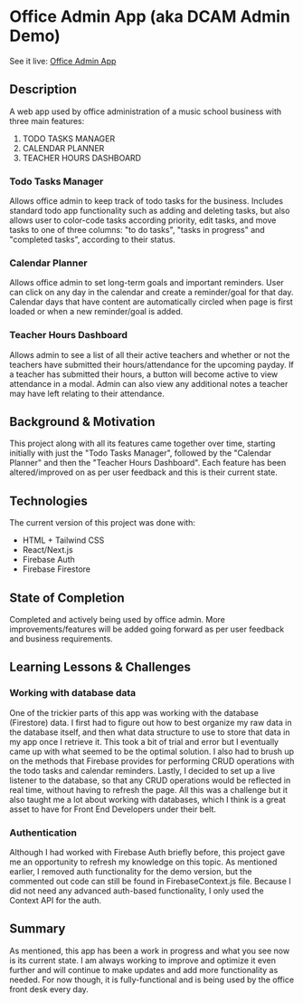 # Office Admin App (aka DCAM Admin Demo)

See it live: [Office Admin App](https://admirable-scone-4cd8a6.netlify.app/)

## Description
A web app used by office administration of a music school business with three main features:
1. TODO TASKS MANAGER
2. CALENDAR PLANNER
3. TEACHER HOURS DASHBOARD

### Todo Tasks Manager
Allows office admin to keep track of todo tasks for the business. Includes standard todo app functionality such as adding and deleting tasks, but also allows user to color-code tasks according priority, edit tasks, and move tasks to one of three columns: "to do tasks", "tasks in progress" and "completed tasks", according to their status.

### Calendar Planner
Allows office admin to set long-term goals and important reminders. User can click on any day in the calendar and create a reminder/goal for that day. Calendar days that have content are automatically circled when page is first loaded or when a new reminder/goal is added.

### Teacher Hours Dashboard
Allows admin to see a list of all their active teachers and whether or not the teachers have submitted their hours/attendance for the upcoming payday. If a teacher has submitted their hours, a button will become active to view attendance in a modal. Admin can also view any additional notes a teacher may have left relating to their attendance.

## Background & Motivation
This project along with all its features came together over time, starting initially with just the "Todo Tasks Manager", followed by the "Calendar Planner" and then the "Teacher Hours Dashboard". Each feature has been altered/improved on as per user feedback and this is their current state.

## Technologies
The current version of this project was done with:
* HTML + Tailwind CSS
* React/Next.js
* Firebase Auth
* Firebase Firestore

## State of Completion
Completed and actively being used by office admin. More improvements/features will be added going forward as per user feedback and business requirements.

## Learning Lessons & Challenges
### Working with database data
One of the trickier parts of this app was working with the database (Firestore) data. I first had to figure out how to best organize my raw data in the database itself, and then what data structure to use to store that data in my app once I retrieve it. This took a bit of trial and error but I eventually came up with what seemed to be the optimal solution. I also had to brush up on the methods that Firebase provides for performing CRUD operations with the todo tasks and calendar reminders. Lastly, I decided to set up a live listener to the database, so that any CRUD operations would be reflected in real time, without having to refresh the page. All this was a challenge but it also taught me a lot about working with databases, which I think is a great asset to have for Front End Developers under their belt.

### Authentication
Although I had worked with Firebase Auth briefly before, this project gave me an opportunity to refresh my knowledge on this topic. As mentioned earlier, I removed auth functionality for the demo version, but the commented out code can still be found in FirebaseContext.js file. Because I did not need any advanced auth-based functionality, I only used the Context API for the auth.

## Summary
As mentioned, this app has been a work in progress and what you see now is its current state. I am always working to improve and optimize it even further and will continue to make updates and add more functionality as needed. For now though, it is fully-functional and is being used by the office front desk every day.




